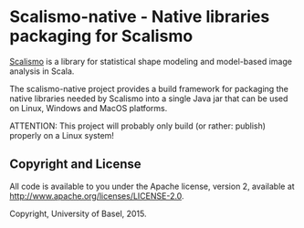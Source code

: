 # Scalismo-native - Native libraries packaging for Scalismo

[Scalismo](https://github.com/unibas-gravis/scalismo/) is a library for statistical shape modeling and model-based image analysis in Scala.

The scalismo-native project provides a build framework for packaging the native libraries needed by Scalismo into a single Java jar that can
be used on Linux, Windows and MacOS platforms.

ATTENTION: This project will probably only build (or rather: publish) properly on a Linux system!

## Copyright and License
All code is available to you under the Apache license, version 2, available at http://www.apache.org/licenses/LICENSE-2.0.

Copyright, University of Basel, 2015.



